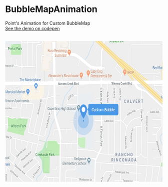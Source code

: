 # BubbleMapAnimation
Point's Animation for Custom BubbleMap
<br>
<a href="https://codepen.io/leonardopro/pen/moLbEQ" target="_blank">See the demo on codepen</a>
<br><br>
<p align="center">
  <img src="./screen_project.png" width="720" height="450" alt="Point's Animation for Custom BubbleMap">
</p>
